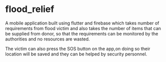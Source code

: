 # flood_relief

A mobile application built using flutter and firebase which takes number of requirements from flood victim and also takes the number of items that can be supplied from donor, so that the requirements can be monitored by the authorities and no resources are wasted.


The victim can also press the SOS button on the app,on doing so their location will be saved and they can be helped by security personnel.

